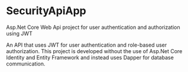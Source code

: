 # SecurityApiApp
Asp.Net Core Web Api project for user authentication and authorization using JWT

An API that uses JWT for user authentication and role-based user authorization. This project is developed without the use of Asp.Net Core Identity and Entity Framework and instead uses Dapper for database communication.
